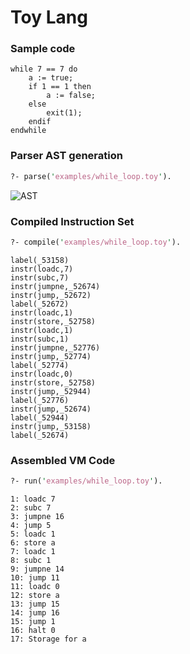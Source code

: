 # Toy Lang

### Sample code

```
while 7 == 7 do
    a := true;
    if 1 == 1 then
        a := false;
    else
        exit(1);
    endif
endwhile
```

### Parser AST generation

```pl
?- parse('examples/while_loop.toy').
```

![AST](https://github.com/user-attachments/assets/944aa41d-5afc-4c0e-ab0e-dcc05c96700b)

### Compiled Instruction Set

```pl
?- compile('examples/while_loop.toy').
```

```antlr
label(_53158)
instr(loadc,7)
instr(subc,7)
instr(jumpne,_52674)
instr(jump,_52672)
label(_52672)
instr(loadc,1)
instr(store,_52758)
instr(loadc,1)
instr(subc,1)
instr(jumpne,_52776)
instr(jump,_52774)
label(_52774)
instr(loadc,0)
instr(store,_52758)
instr(jump,_52944)
label(_52776)
instr(jump,_52674)
label(_52944)
instr(jump,_53158)
label(_52674)
```

### Assembled VM Code

```pl
?- run('examples/while_loop.toy').
```

```antlr
1: loadc 7
2: subc 7
3: jumpne 16
4: jump 5
5: loadc 1
6: store a
7: loadc 1
8: subc 1
9: jumpne 14
10: jump 11
11: loadc 0
12: store a
13: jump 15
14: jump 16
15: jump 1
16: halt 0
17: Storage for a
```
